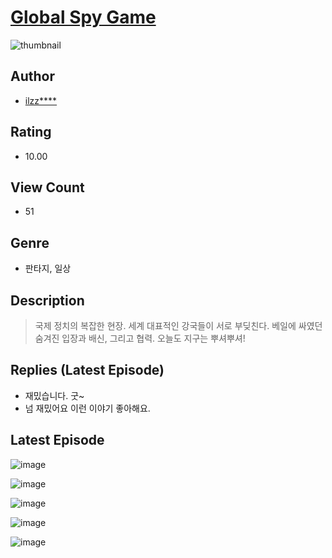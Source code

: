 # [Global Spy Game](https://comic.naver.com/challenge/list?titleId=811085)
![thumbnail](https://image-comic.pstatic.net/user_contents_data/challenge_comic/2023/05/25/302348/upload_7234013796277303607_480x623.jpeg)

## Author
- [ilzz****](https://comic.naver.com/artistTitle?id=302348)

## Rating
- 10.00

## View Count
- 51

## Genre
- 판타지, 일상

## Description
> 국제 정치의 복잡한 현장. 세계 대표적인 강국들이 서로 부딪친다. 베일에 싸였던 숨겨진 입장과 배신, 그리고 협력. 오늘도 지구는 뿌셔뿌셔!

## Replies (Latest Episode)
- 재밌습니다. 굿~
- 넘 재밌어요 이런 이야기 좋아해요.

## Latest Episode
![image](https://image-comic.pstatic.net/user_contents_data/challenge_comic/2023/05/25/302348/upload_3691093756861494321.jpeg)

![image](https://image-comic.pstatic.net/user_contents_data/challenge_comic/2023/05/25/302348/upload_3834872684193396066.jpeg)

![image](https://image-comic.pstatic.net/user_contents_data/challenge_comic/2023/05/25/302348/upload_7147321688881062497.jpeg)

![image](https://image-comic.pstatic.net/user_contents_data/challenge_comic/2023/05/25/302348/upload_3834028073757587556.jpeg)

![image](https://image-comic.pstatic.net/user_contents_data/challenge_comic/2023/05/25/302348/upload_7018069712548553570.jpeg)
